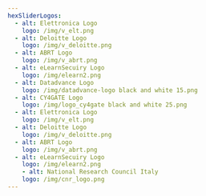 ```yaml
---
hexSliderLogos:
  - alt: Elettronica Logo
    logo: /img/v_elt.png
  - alt: Deloitte Logo
    logo: /img/v_deloitte.png
  - alt: ABRT Logo
    logo: /img/v_abrt.png
  - alt: eLearnSecuiry Logo
    logo: /img/elearn2.png
  - alt: Datadvance Logo
    logo: /img/datadvance-logo black and white 15.png
  - alt: CY4GATE Logo
    logo: /img/logo_cy4gate black and white 25.png
  - alt: Elettronica Logo
    logo: /img/v_elt.png
  - alt: Deloitte Logo
    logo: /img/v_deloitte.png
  - alt: ABRT Logo
    logo: /img/v_abrt.png
  - alt: eLearnSecuiry Logo
    logo: /img/elearn2.png  
    - alt: National Research Council Italy
    logo: /img/cnr_logo.png  
---
```


